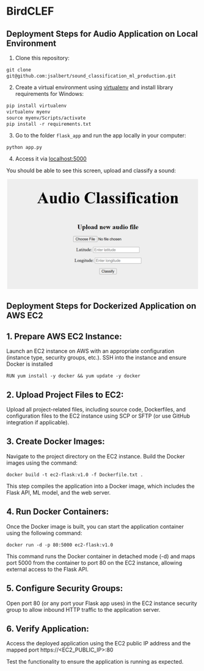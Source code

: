 # BirdCLEF

## Deployment Steps for Audio Application on Local Environment

1. Clone this repository:

```
git clone git@github.com:jsalbert/sound_classification_ml_production.git
```
2. Create a virtual environment using [virtualenv](https://virtualenv.pypa.io/en/latest/) and install library requirements for Windows:

```
pip install virtualenv
virtualenv myenv
source myenv/Scripts/activate 
pip install -r requirements.txt
```

3. Go to the folder `flask_app` and run the app locally in your computer:

```
python app.py 
```

4. Access it via [localhost:5000](http://localhost:5000/)

You should be able to see this screen, upload and classify a sound:

<p align="center">
<img src="https://github.com/ramyasri-m/BirdCLEF/blob/main/images/Frontend.png?raw=true" alt="Frontend" width="500"/>
</p>

## Deployment Steps for Dockerized Application on AWS EC2

## 1. Prepare AWS EC2 Instance:

Launch an EC2 instance on AWS with an appropriate configuration (instance type, security groups, etc.).
SSH into the instance and ensure Docker is installed 

```
RUN yum install -y docker && yum update -y docker
```

## 2. Upload Project Files to EC2:

Upload all project-related files, including source code, Dockerfiles, and configuration files to the EC2 instance using SCP or SFTP (or use GitHub integration if applicable).

## 3. Create Docker Images:
Navigate to the project directory on the EC2 instance.
Build the Docker images using the command:

```
docker build -t ec2-flask:v1.0 -f Dockerfile.txt .
```
This step compiles the application into a Docker image, which includes the Flask API, ML model, and the web server.

## 4. Run Docker Containers:

Once the Docker image is built, you can start the application container using the following command:

```
docker run -d -p 80:5000 ec2-flask:v1.0
```
This command runs the Docker container in detached mode (-d) and maps port 5000 from the container to port 80 on the EC2 instance, allowing external access to the Flask API.

## 5. Configure Security Groups:

Open port 80 (or any port your Flask app uses) in the EC2 instance security group to allow inbound HTTP traffic to the application server.

## 6. Verify Application:

Access the deployed application using the EC2 public IP address and the mapped port https://<EC2_PUBLIC_IP>:80

Test the functionality to ensure the application is running as expected.
